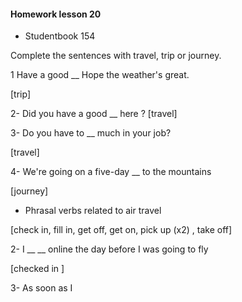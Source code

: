 #### Homework lesson 20

- Studentbook 154

Complete the sentences with travel, trip or journey.

1 Have a good __ Hope the weather's great.

[trip]

2- Did you have a good __ here ?
[travel]

3- Do you have to __ much in your job?

[travel]

4- We're going on a five-day __ to the mountains

[journey]


- Phrasal verbs related to air travel

[check in, fill in, get off, get on, pick up (x2) , take off]

2- I __ __ online the day before I was going to fly

[checked in ]

3- As soon as I 
